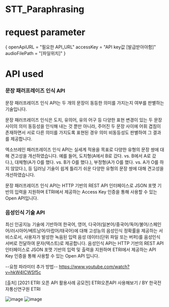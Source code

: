 # STT_Paraphrasing
# request parameter

{
 openApiURL = "필요한 API_URL"
 accessKey = "API key값 [발급받아야함]" 
 audioFilePath = "[파일위치]"
}

# API used
### 문장 패러프레이즈 인식 API
문장 패러프레이즈 인식 API는 두 개의 문장이 동등한 의미를 가지는지 여부를 판별하는 기술입니다.

문장 패러프레이즈 인식은 도치, 유의어, 유의 어구 등 다양한 표현 변경이 있는 두 문장 사이의 의미 동등성을 인식해 내는 것 뿐만 아니라, 주어진 두 문장 사이에 어휘 겹침이 존재하면서 서로 다른 의미를 가지도록 표현된 경우 의미 비동등성도 판별하여 그 결과를 제공합니다.

엑소브레인 패러프레이즈 인식 API는 실세계 적용을 목표로 다양한 유형의 문장 쌍에 대해 견고성을 개선하였습니다. 예를 들어, 도치형(A에서 B로 갔다. vs. B에서 A로 갔다.), 대체형(A가 O를 했다. vs. B가 O를 했다.), 부정형(A가 O를 했다. vs. A가 O를 하지 않았다.), 등 딥러닝 기술이 쉽게 틀리기 쉬운 다양한 유형의 문장 쌍에 대해 견고성을 개선하였습니다.

문장 패러프레이즈 인식 API는 HTTP 기반의 REST API 인터페이스로 JSON 포맷 기반의 입력을 지원하며 ETRI에서 제공하는 Access Key 인증을 통해 사용할 수 있는 Open API입니다.


### 음성인식 기술 API
최신 인공지능 기술에 기반하여 한국어, 영어, 다국어(일본어/중국어/독어/불어/스페인어/러시아어/베트남어/아랍어/태국어)에 대해 고성능의 음성인식 정확률을 제공하는 서비스로서, 사용자가 발성한 녹음된 입력 음성 데이터(단위 파일 또는 버퍼)를 음성인식 서버로 전달하여 문자(텍스트)로 제공합니다. 음성인식 API는 HTTP 기반의 REST API 인터페이스로 JSON 포맷 기반의 입력 및 출력을 지원하며 ETRI에서 제공하는 API Key 인증을 통해 사용할 수 있는 Open API 입니다.



--요청 파라미터 추가 방법--
https://www.youtube.com/watch?v=hkW4ICWSf5c

[출처] [2021 ETRI 오픈 API 활용사례 공모전] ETRI오픈API 사용해보기 / BY 한국전자통신연구원 ETRI

![image](https://user-images.githubusercontent.com/91533318/200788511-fa6a80f6-2aa4-4dec-b1e5-9f0e871b0f08.png)
![image](https://user-images.githubusercontent.com/91533318/200788571-a362fa6a-3841-488e-83e3-7e4a3bf12abc.png)
